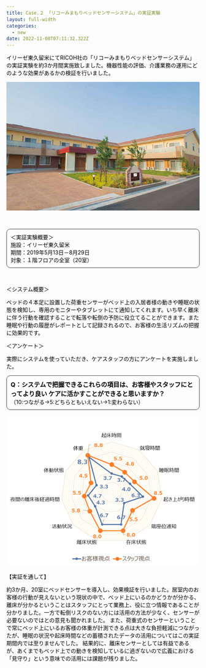 ```yaml
---
title: Case.２ 「リコーみまもりベッドセンサーシステム」の実証実験
layout: full-width
categories:
  - new
date: 2022-11-08T07:11:32.322Z
---
```

<span style="color: #000000; font-size: 14px;" data-mce-style="color: #000000; font-size: 14px;">イリーゼ東久留米にてRICOH社の「リコーみまもりベッドセンサーシステム」の実証実験を約3か月間実施致しました。機器性能の評価、介護業務の運用にどのような効果があるかの検証を行いました。</span>

![](/images/image.jpg)



<br><div style="padding: 10px; margin-bottom: 10px; border: 1px solid #333333; border-radius: 10px;" data-mce-style="padding: 10px; margin-bottom: 10px; border: 1px solid #333333; border-radius: 10px;"><span style="font-size: 14px; color: #000000;" data-mce-style="font-size: 14px; color: #000000;">＜実証実験概要＞</span><br> <span style="font-size: 14px; color: #000000;" data-mce-style="font-size: 14px; color: #000000;">施設：イリーゼ東久留米</span><br> <span style="font-size: 14px; color: #000000;" data-mce-style="font-size: 14px; color: #000000;">期間：2019年5月13日－8月29日</span><br> <span style="font-size: 14px; color: #000000;" data-mce-style="font-size: 14px; color: #000000;">対象：１階フロアの全室（20室）</span></div>

<img src="https://image.jimcdn.com/app/cms/image/transf/none/path/s96da70f606bae585/image/i44135782bc476373/version/1573110229/image.png" data-orig-width="652" data-orig-height="310" alt="" style="height: 356.069px;">

<span style="color: #000000; font-size: 14px;" data-mce-style="color: #000000; font-size: 14px;">＜システム概要＞</span>

<span style="color: #000000; font-size: 14px;" data-mce-style="color: #000000; font-size: 14px;">ベッドの４本足に設置した荷重センサーがベッド上の入居者様の動きや睡眠の状態を検知し、専用のモニターやタブレットにて通知してくれます。いち早く離床に伴う行動を確認することで転落や転倒の予防に役立てることができます。また睡眠や行動の履歴がレポートとして記録されるので、お客様の生活リズムの把握に効果的です。</span>

<p style="text-align: left;" data-mce-style="text-align: left;"><span style="color: #000000; font-size: 14px;" data-mce-style="color: #000000; font-size: 14px;">＜アンケート＞</span></p>

<span style="color: #000000; font-size: 14px;" data-mce-style="color: #000000; font-size: 14px;">実際にシステムを使っていただき、ケアスタッフの方にアンケートを実施しました。</span><div style="padding: 10px; margin-bottom: 10px; border: 1px solid #333333; border-radius: 10px;" data-mce-style="padding: 10px; margin-bottom: 10px; border: 1px solid #333333; border-radius: 10px;"><strong><span style="font-size: 16px; color: #000000;" data-mce-style="font-size: 16px; color: #000000;">Q：システムで把握できるこれらの項目は、お客様やスタッフにとってより良い ケアに活かすことができると思いますか？</span></strong><br> <span style="font-size: 14px; color: #000000;" data-mce-style="font-size: 14px; color: #000000;">（10:つながる→5:どちらともいえない→1:変わらない）</span></div>

![](/images/image-4-.png)

<span style="color: #000000; font-size: 14px;" data-mce-style="color: #000000; font-size: 14px;">【実証を通して】</span>

<span style="color: #000000; font-size: 14px;" data-mce-style="color: #000000; font-size: 14px;">約3か月、20室にベッドセンサーを導入し、効果検証を行いました。居室内のお客様の行動が見えないという現状の中で、ベッド上にいるのかどうかが分かる、離床が分かるということはスタッフにとって業務上、役に立つ情報であることが分かりました。一方で転倒リスクのない方には活用の方法が少なく、センサーが必要ないのではとの意見も聞かれました。 また、荷重式のセンサーということで常にベッド上にいるお客様の体重が計測できる点は大きな負担軽減につながったが、睡眠の状況や起床時間などの蓄積されたデータの活用についてはこの実証期間内では至りませんでした。 結果的に、離床センサーとしては有益であるが、あくまでもベッド上での動きを検知しているに過ぎないので広義における「見守り」という意味での活用には課題が残りました。</span>